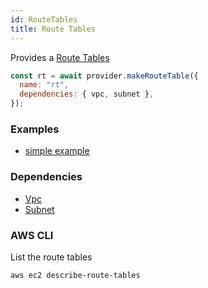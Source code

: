 ```yaml
---
id: RouteTables
title: Route Tables
---
```


Provides a [Route Tables](https://docs.aws.amazon.com/vpc/latest/userguide/VPC_Route_Tables.html)

```js
const rt = await provider.makeRouteTable({
  name: "rt",
  dependencies: { vpc, subnet },
});
```

### Examples

- [simple example](https://github.com/grucloud/grucloud/blob/master/examples/aws/ec2-vpc/iac.js)

### Dependencies

- [Vpc](./Vpc)
- [Subnet](./Subnet)

### AWS CLI

List the route tables

```
aws ec2 describe-route-tables
```
